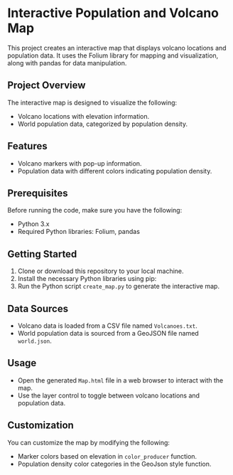 # Interactive Population and Volcano Map

This project creates an interactive map that displays volcano locations and population data. It uses the Folium library for mapping and visualization, along with pandas for data manipulation.

## Project Overview

The interactive map is designed to visualize the following:

- Volcano locations with elevation information.
- World population data, categorized by population density.

## Features

- Volcano markers with pop-up information.
- Population data with different colors indicating population density.

## Prerequisites

Before running the code, make sure you have the following:

- Python 3.x
- Required Python libraries: Folium, pandas

## Getting Started

1. Clone or download this repository to your local machine.
2. Install the necessary Python libraries using pip:
3. Run the Python script `create_map.py` to generate the interactive map.

## Data Sources

- Volcano data is loaded from a CSV file named `Volcanoes.txt`.
- World population data is sourced from a GeoJSON file named `world.json`.

## Usage

- Open the generated `Map.html` file in a web browser to interact with the map.
- Use the layer control to toggle between volcano locations and population data.

## Customization

You can customize the map by modifying the following:

- Marker colors based on elevation in `color_producer` function.
- Population density color categories in the GeoJson style function.
